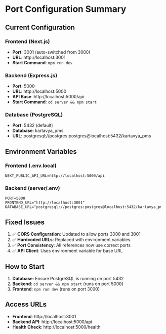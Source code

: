 # Port Configuration Summary

## Current Configuration

### Frontend (Next.js)
- **Port**: 3001 (auto-switched from 3000)
- **URL**: http://localhost:3001
- **Start Command**: `npm run dev`

### Backend (Express.js)
- **Port**: 5000
- **URL**: http://localhost:5000
- **API Base**: http://localhost:5000/api
- **Start Command**: `cd server && npm start`

### Database (PostgreSQL)
- **Port**: 5432 (default)
- **Database**: kartavya_pms
- **URL**: postgresql://postgres:postgres@localhost:5432/kartavya_pms

## Environment Variables

### Frontend (.env.local)
```
NEXT_PUBLIC_API_URL=http://localhost:5000/api
```

### Backend (server/.env)
```
PORT=5000
FRONTEND_URL="http://localhost:3001"
DATABASE_URL="postgresql://postgres:postgres@localhost:5432/kartavya_pms"
```

## Fixed Issues

1. ✅ **CORS Configuration**: Updated to allow ports 3000 and 3001
2. ✅ **Hardcoded URLs**: Replaced with environment variables
3. ✅ **Port Consistency**: All references now use correct ports
4. ✅ **API Client**: Uses environment variable for base URL

## How to Start

1. **Database**: Ensure PostgreSQL is running on port 5432
2. **Backend**: `cd server && npm start` (runs on port 5000)
3. **Frontend**: `npm run dev` (runs on port 3000)

## Access URLs

- **Frontend**: http://localhost:3001
- **Backend API**: http://localhost:5000/api
- **Health Check**: http://localhost:5000/health